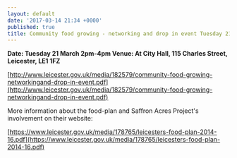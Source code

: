 ```yaml
---
layout: default
date: '2017-03-14 21:34 +0000'
published: true
title: Community food growing - networking and drop in event Tuesday 21 March 2pm-4pm
---
```

**Date: Tuesday 21 March 2pm-4pm
Venue: At City Hall, 115 Charles Street, Leicester, LE1 1FZ**

[http://www.leicester.gov.uk/media/182579/community-food-growing-networkingand-drop-in-event.pdf](http://www.leicester.gov.uk/media/182579/community-food-growing-networkingand-drop-in-event.pdf)

More information about the food-plan and Saffron Acres Project's involvement on their website:

[https://www.leicester.gov.uk/media/178765/leicesters-food-plan-2014-16.pdf](https://www.leicester.gov.uk/media/178765/leicesters-food-plan-2014-16.pdf)
